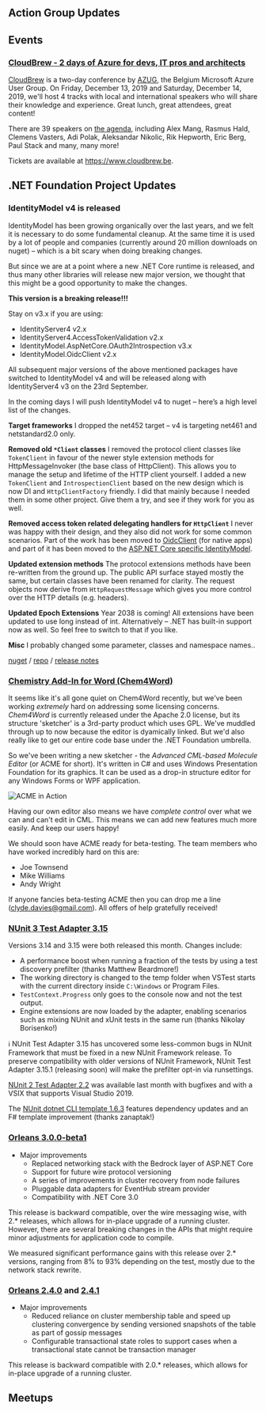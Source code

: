 ## Action Group Updates

## Events

### [CloudBrew - 2 days of Azure for devs, IT pros and architects](https://www.cloudbrew.be)

[CloudBrew](https://www.cloudbrew.be) is a two-day conference by [AZUG](https://www.azug.be), the Belgium Microsoft Azure User Group. On  Friday, December 13, 2019 and Saturday, December 14, 2019, we'll host 4 tracks with local and international speakers who will share their knowledge and experience. Great lunch, great attendees, great content!

There are 39 speakers on [the agenda](https://www.cloudbrew.be/#agenda), including Alex Mang, Rasmus Hald, Clemens Vasters, Adi Polak, Aleksandar Nikolic, Rik Hepworth, Eric Berg, Paul Stack and many, many more!

Tickets are available at https://www.cloudbrew.be.

## .NET Foundation Project Updates
### IdentityModel v4 is released

IdentityModel has been growing organically over the last years, and we felt it is necessary to do some fundamental cleanup. At the same time it is used by a lot of people and companies (currently around 20 million downloads on nuget) – which is a bit scary when doing breaking changes.

But since we are at a point where a new .NET Core runtime is released, and thus many other libraries will release new major version, we thought that this might be a good opportunity to make the changes.

**This version is a breaking release!!!**

Stay on v3.x if you are using:

* IdentityServer4 v2.x
* IdentityServer4.AccessTokenValidation v2.x
* IdentityModel.AspNetCore.OAuth2Introspection v3.x
* IdentityModel.OidcClient v2.x

All subsequent major versions of the above mentioned packages have switched to IdentityModel v4 and will be released along with IdentityServer4 v3 on the 23rd September.

In the coming days I will push IdentityModel v4 to nuget – here’s a high level list of the changes.

**Target frameworks**
I dropped the net452 target – v4 is targeting net461 and netstandard2.0 only.

**Removed old `*Client` classes**
I removed the protocol client classes like `TokenClient` in favour of the newer style extension methods for HttpMessageInvoker (the base class of HttpClient). This allows you to manage the setup and lifetime of the HTTP client yourself.
I added a new `TokenClient` and `IntrospectionClient` based on the new design which is now DI and `HttpClientFactory` friendly. I did that mainly because I needed them in some other project. Give them a try, and see if they work for you as well.

**Removed access token related delegating handlers for `HttpClient`**
I never was happy with their design, and they also did not work for some common scenarios. Part of the work has been moved to [OidcClient](https://github.com/IdentityModel/IdentityModel.OidcClient2) (for native apps) and part of it has been moved to the [ASP.NET Core specific IdentityModel](https://github.com/IdentityModel/IdentityModel.AspNetCore).

**Updated extension methods**
The protocol extensions methods have been re-written from the ground up. The public API surface stayed mostly the same, but certain classes have been renamed for clarity.
The request objects now derive from `HttpRequestMessage` which gives you more control over the HTTP details (e.g. headers).

**Updated Epoch Extensions**
Year 2038 is coming! All extensions have been updated to use long instead of int. Alternatively – .NET has built-in support now as well. So feel free to switch to that if you like.

**Misc**
I probably changed some parameter, classes and namespace names..

[nuget](https://www.nuget.org/packages/IdentityModel/4.0.0) / [repo](https://github.com/IdentityModel/IdentityModel) / [release notes](https://github.com/IdentityModel/IdentityModel/releases/tag/4.0.0)

### [Chemistry Add-In for Word (Chem4Word)](https://www.chem4word.co.uk/)

It seems like it's all gone quiet on Chem4Word recently, but we've been working _extremely_ hard on addressing some licensing concerns.  _Chem4Word_ is currently released under the Apache 2.0 license, but its structure 'sketcher' is a 3rd-party product which uses GPL. We've muddled through up to now because the editor is dyamically linked. But we'd also really like to get our entire code base under the .NET Foundation umbrella.

So we've been writing a new sketcher - the _Advanced CML-based Molecule Editor_ (or ACME for short).  It's written in C# and uses Windows Presentation Foundation for its graphics.  It can be used as a drop-in structure editor for any Windows Forms or WPF application.

 ![ACME in Action](https://user-images.githubusercontent.com/10074162/62897078-5f8fcd00-bd4a-11e9-8068-e153788e579f.png)

Having our own editor also means we have _complete control_ over what we can and can't edit in CML.  This means we can add new features much more easily.  And keep our users happy!

We should soon have ACME ready for beta-testing.  The team members who have worked incredibly hard on this are:
- Joe Townsend
- Mike Williams
- Andy Wright

 If anyone fancies beta-testing ACME then you can drop me a line (clyde.davies@gmail.com).  All offers of help gratefully received!

### [NUnit 3 Test Adapter 3.15](https://github.com/nunit/docs/wiki/Adapter-Release-Notes#nunit3-test-adapter-for-visual-studio---version-315---august-23-2019)

Versions 3.14 and 3.15 were both released this month. Changes include:

- A performance boost when running a fraction of the tests by using a test discovery prefilter (thanks Matthew Beardmore!)
- The working directory is changed to the temp folder when VSTest starts with the current directory inside `C:\Windows` or Program Files.
- `TestContext.Progress` only goes to the console now and not the test output.
- Engine extensions are now loaded by the adapter, enabling scenarios such as mixing NUnit and xUnit tests in the same run (thanks Nikolay Borisenko!)

ℹ NUnit Test Adapter 3.15 has uncovered some less-common bugs in NUnit Framework that must be fixed in a new NUnit Framework release. To preserve compatibility with older versions of NUnit Framework, NUnit Test Adapter 3.15.1 (releasing soon) will make the prefilter opt-in via runsettings.

[NUnit 2 Test Adapter 2.2](https://github.com/nunit/docs/wiki/AdapterV2-Release-Notes#nunit-test-adapter-for-visual-studio---version-220---june-5-2019) was available last month with bugfixes and with a VSIX that supports Visual Studio 2019.

The [NUnit dotnet CLI template 1.6.3](https://github.com/nunit/dotnet-new-nunit/releases/tag/v1.6.3) features dependency updates and an F# template improvement (thanks zanaptak!)

### [Orleans 3.0.0-beta1](https://github.com/dotnet/orleans/releases/tag/v3.0.0-beta1)

- Major improvements
  - Replaced networking stack with the Bedrock layer of ASP.NET Core
  - Support for future wire protocol versioning
  - A series of improvements in cluster recovery from node failures
  - Pluggable data adapters for EventHub stream provider
  - Compatibility with .NET Core 3.0

This release is backward compatible, over the wire messaging wise, with 2.* releases, which allows for in-place upgrade of a running cluster. However, there are several breaking changes in the APIs that might require minor adjustments for application code to compile.

We measured significant performance gains with this release over 2.* versions, ranging from 8% to 93% depending on the test, mostly due to the network stack rewrite.

### [Orleans 2.4.0](https://github.com/dotnet/orleans/releases/tag/v2.4.0) and [2.4.1](https://github.com/dotnet/orleans/releases/tag/v2.4.1)

- Major improvements 
  - Reduced reliance on cluster membership table and speed up clustering convergence by sending versioned snapshots of the table as part of gossip messages
  - Configurable transactional state roles to support cases when a transactional state cannot be transaction manager

This release is backward compatible with 2.0.* releases, which allows for in-place upgrade of a running cluster.

## Meetups
